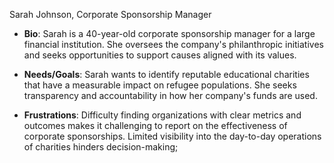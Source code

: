 Sarah Johnson, Corporate Sponsorship Manager

- **Bio**: Sarah is a 40-year-old corporate sponsorship manager for a large
  financial institution. She oversees the company's philanthropic initiatives
  and seeks opportunities to support causes aligned with its values.

- **Needs/Goals**: Sarah wants to identify reputable educational charities that
  have a measurable impact on refugee populations. She seeks transparency and
  accountability in how her company's funds are used.

- **Frustrations**: Difficulty finding organizations with clear metrics and
  outcomes makes it challenging to report on the effectiveness of corporate
  sponsorships. Limited visibility into the day-to-day operations of charities
  hinders decision-making;
